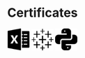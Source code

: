 <h1 align="center">Certificates</h1>
<p align="center">
	<a href="https://drive.google.com/file/d/1BN-oPF54H449OeDzqHEILfNDnIm_PEGt/view?usp=sharing">
		<img width="10%" src="https://github.com/blackcrowX/blackcrowX.github.io/blob/main/images/icons/ms-excel.png?raw=true"/></a>	
	<a href="https://www.credly.com/badges/49c55edf-b0ab-4068-aa22-4266dd0b6df6">
		<img width="10%" src="https://github.com/blackcrowX/blackcrowX.github.io/blob/main/images/icons/tableau.png?raw=true"/></a>
	<a href="https://drive.google.com/file/d/1bjLL5KQW5mhoCssiieLc6o3UiZlWSgvZ/view?usp=share_link">
    		<img width="10%" src="https://github.com/blackcrowX/blackcrowX.github.io/blob/main/images/icons/python.png?raw=true"/></a>	
</p>
